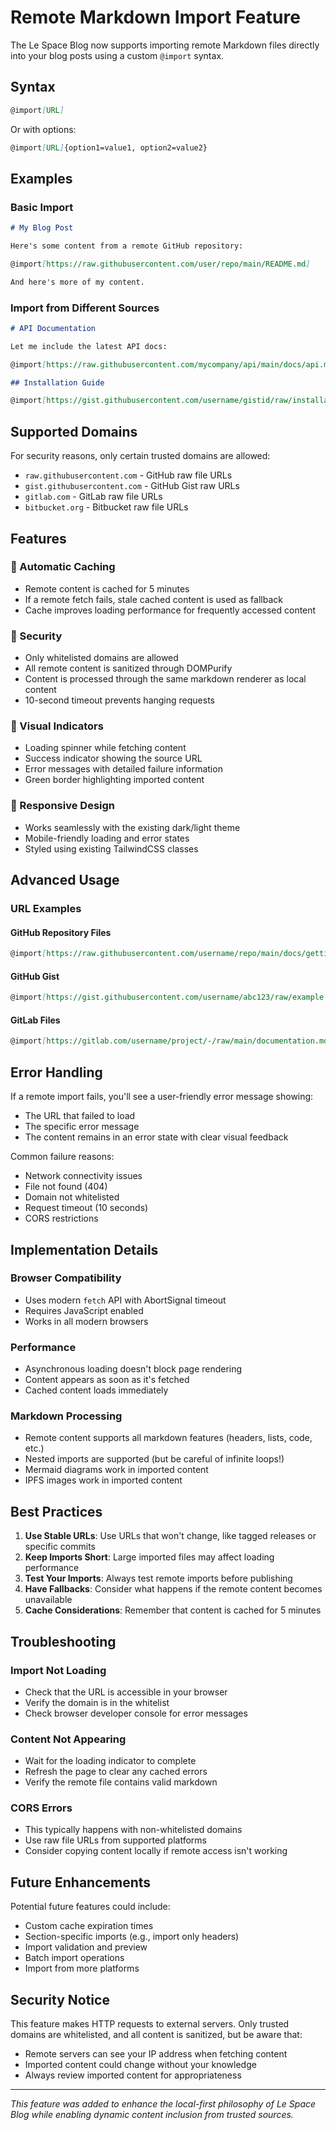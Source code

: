 # Remote Markdown Import Feature

The Le Space Blog now supports importing remote Markdown files directly into your blog posts using a custom `@import` syntax.

## Syntax

```markdown
@import[URL]
```

Or with options:

```markdown
@import[URL]{option1=value1, option2=value2}
```

## Examples

### Basic Import
```markdown
# My Blog Post

Here's some content from a remote GitHub repository:

@import[https://raw.githubusercontent.com/user/repo/main/README.md]

And here's more of my content.
```

### Import from Different Sources
```markdown
# API Documentation

Let me include the latest API docs:

@import[https://raw.githubusercontent.com/mycompany/api/main/docs/api.md]

## Installation Guide

@import[https://gist.githubusercontent.com/username/gistid/raw/installation.md]
```

## Supported Domains

For security reasons, only certain trusted domains are allowed:

- `raw.githubusercontent.com` - GitHub raw file URLs
- `gist.githubusercontent.com` - GitHub Gist raw URLs
- `gitlab.com` - GitLab raw file URLs  
- `bitbucket.org` - Bitbucket raw file URLs

## Features

### 🔄 Automatic Caching
- Remote content is cached for 5 minutes
- If a remote fetch fails, stale cached content is used as fallback
- Cache improves loading performance for frequently accessed content

### 🔐 Security
- Only whitelisted domains are allowed
- All remote content is sanitized through DOMPurify
- Content is processed through the same markdown renderer as local content
- 10-second timeout prevents hanging requests

### 🎨 Visual Indicators
- Loading spinner while fetching content
- Success indicator showing the source URL
- Error messages with detailed failure information
- Green border highlighting imported content

### 📱 Responsive Design
- Works seamlessly with the existing dark/light theme
- Mobile-friendly loading and error states
- Styled using existing TailwindCSS classes

## Advanced Usage

### URL Examples

#### GitHub Repository Files
```markdown
@import[https://raw.githubusercontent.com/username/repo/main/docs/getting-started.md]
```

#### GitHub Gist
```markdown
@import[https://gist.githubusercontent.com/username/abc123/raw/example.md]
```

#### GitLab Files
```markdown
@import[https://gitlab.com/username/project/-/raw/main/documentation.md]
```

## Error Handling

If a remote import fails, you'll see a user-friendly error message showing:
- The URL that failed to load
- The specific error message
- The content remains in an error state with clear visual feedback

Common failure reasons:
- Network connectivity issues
- File not found (404)
- Domain not whitelisted
- Request timeout (10 seconds)
- CORS restrictions

## Implementation Details

### Browser Compatibility
- Uses modern `fetch` API with AbortSignal timeout
- Requires JavaScript enabled
- Works in all modern browsers

### Performance
- Asynchronous loading doesn't block page rendering
- Content appears as soon as it's fetched
- Cached content loads immediately

### Markdown Processing
- Remote content supports all markdown features (headers, lists, code, etc.)
- Nested imports are supported (but be careful of infinite loops!)
- Mermaid diagrams work in imported content
- IPFS images work in imported content

## Best Practices

1. **Use Stable URLs**: Use URLs that won't change, like tagged releases or specific commits
2. **Keep Imports Short**: Large imported files may affect loading performance  
3. **Test Your Imports**: Always test remote imports before publishing
4. **Have Fallbacks**: Consider what happens if the remote content becomes unavailable
5. **Cache Considerations**: Remember that content is cached for 5 minutes

## Troubleshooting

### Import Not Loading
- Check that the URL is accessible in your browser
- Verify the domain is in the whitelist
- Check browser developer console for error messages

### Content Not Appearing
- Wait for the loading indicator to complete
- Refresh the page to clear any cached errors
- Verify the remote file contains valid markdown

### CORS Errors
- This typically happens with non-whitelisted domains
- Use raw file URLs from supported platforms
- Consider copying content locally if remote access isn't working

## Future Enhancements

Potential future features could include:
- Custom cache expiration times
- Section-specific imports (e.g., import only headers)
- Import validation and preview
- Batch import operations
- Import from more platforms

## Security Notice

This feature makes HTTP requests to external servers. Only trusted domains are whitelisted, and all content is sanitized, but be aware that:
- Remote servers can see your IP address when fetching content
- Imported content could change without your knowledge
- Always review imported content for appropriateness

---

*This feature was added to enhance the local-first philosophy of Le Space Blog while enabling dynamic content inclusion from trusted sources.*
